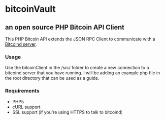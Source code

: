 # bitcoinVault
## an open source PHP Bitcoin API Client

This PHP Bitcoin API extends the JSON RPC Client to communicate with a [Bitcoind server](https://en.bitcoin.it/wiki/Bitcoind).

### Usage
Use the bitcoinClient in the /src/ folder to create a new connection to a bitcoind server that you have running. I will be adding an example.php file in the root directory that can be used as a guide.

### Requirements
+ PHP5
+ cURL support
+ SSL support (if you're using HTTPS to talk to bitcoind)